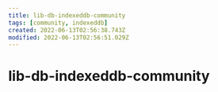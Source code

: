 ```yaml
---
title: lib-db-indexeddb-community
tags: [community, indexeddb]
created: 2022-06-13T02:56:38.743Z
modified: 2022-06-13T02:56:51.029Z
---
```


# lib-db-indexeddb-community


